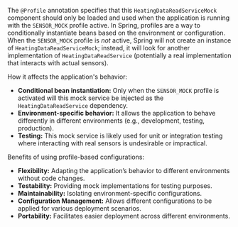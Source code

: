 The `@Profile` annotation specifies that this `HeatingDataReadServiceMock` component should only be loaded and used when the application is running with the `SENSOR_MOCK` profile active.  In Spring, profiles are a way to conditionally instantiate beans based on the environment or configuration.  When the `SENSOR_MOCK` profile is *not* active, Spring will not create an instance of `HeatingDataReadServiceMock`; instead, it will look for another implementation of `HeatingDataReadService` (potentially a real implementation that interacts with actual sensors).

How it affects the application's behavior:

*   **Conditional bean instantiation:** Only when the `SENSOR_MOCK` profile is activated will this mock service be injected as the `HeatingDataReadService` dependency.
*   **Environment-specific behavior:**  It allows the application to behave differently in different environments (e.g., development, testing, production).
*   **Testing:** This mock service is likely used for unit or integration testing where interacting with real sensors is undesirable or impractical.

Benefits of using profile-based configurations:

*   **Flexibility:** Adapting the application’s behavior to different environments without code changes.
*   **Testability:** Providing mock implementations for testing purposes.
*   **Maintainability:** Isolating environment-specific configurations.
*   **Configuration Management:**  Allows different configurations to be applied for various deployment scenarios.
*   **Portability:** Facilitates easier deployment across different environments.